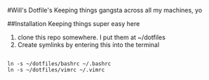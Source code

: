 #Will's Dotfile's
Keeping things gangsta across all my machines, yo

##Installation
Keeping things super easy here

1. clone this repo somewhere. I put them at ~/dotfiles
2. Create symlinks by entering this into the terminal

<code>
ln -s ~/dotfiles/bashrc ~/.bashrc
ln -s ~/dotfiles/vimrc ~/.vimrc
</code>
